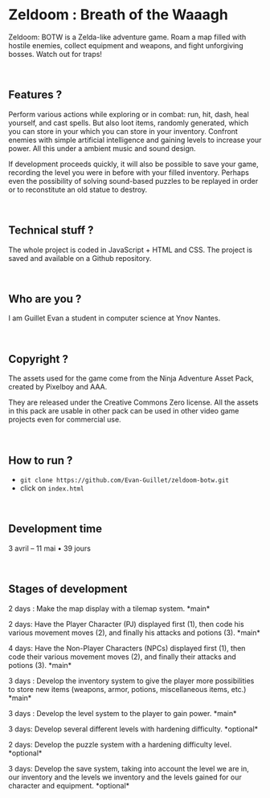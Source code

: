 # **Zeldoom : Breath of the Waaagh**
Zeldoom: BOTW is a Zelda-like adventure game. Roam a map filled with hostile enemies, collect equipment and weapons, and fight unforgiving bosses. Watch out for traps!

<br>

## **Features ?**
Perform various actions while exploring or in combat: run, hit, dash, heal yourself, and cast spells. But also loot items, randomly generated, which you can store in your which you can store in your inventory. Confront enemies with simple artificial intelligence and gaining levels to increase your power. All this under a ambient music and sound design.

If development proceeds quickly, it will also be possible to save your game, recording the level you were in before with your filled inventory. Perhaps even the possibility of solving sound-based puzzles to be replayed in order or to reconstitute an old statue to destroy.

<br>

## **Technical stuff ?**
The whole project is coded in JavaScript + HTML and CSS. The project is saved and available on a Github repository.

<br>

## **Who are you ?**
I am Guillet Evan a student in computer science at Ynov Nantes.

<br>

## **Copyright ?**
The assets used for the game come from the Ninja Adventure Asset Pack, created by Pixelboy and AAA.

They are released under the Creative Commons Zero license. All the assets in this pack are usable in other pack can be used in other video game projects even for commercial use.

<br>

## **How to run ?**
- `git clone https://github.com/Evan-Guillet/zeldoom-botw.git`
- click on `index.html`

<br>

## **Development time**
3 avril – 11 mai • 39 jours

<br>

## **Stages of development**
2 days :
Make the map display with a tilemap system.
\*main\*

2 days:
Have the Player Character (PJ) displayed first (1), then code his various movement moves (2), and finally his attacks and potions (3).
\*main\*

4 days:
Have the Non-Player Characters (NPCs) displayed first (1), then code their various movement moves (2), and finally their attacks and potions (3).
\*main\*

3 days :
Develop the inventory system to give the player more possibilities to store new items (weapons, armor, potions, miscellaneous items, etc.)
\*main\*

3 days :
Develop the level system to the player to gain power.
\*main\*

3 days:
Develop several different levels with hardening difficulty.
\*optional\*

2 days:
Develop the puzzle system with a hardening difficulty level.
\*optional\*

3 days:
Develop the save system, taking into account the level we are in, our inventory and the levels we inventory and the levels gained for our character and equipment.
\*optional\*
